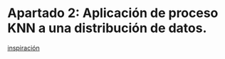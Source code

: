 # Apartado 2: Aplicación de proceso KNN a una distribución de datos.

[inspiración](https://www.w3schools.com/python/python_ml_knn.asp)
